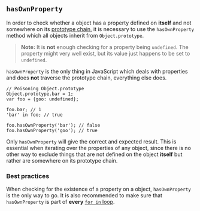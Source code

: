 ## `hasOwnProperty`

In order to check whether a object has a property defined on **itself** and 
not somewhere on its [prototype chain](#prototype), it is necessary to use the 
`hasOwnProperty` method which all objects inherit from `Object.prototype`.

> **Note:** It is **not** enough checking for a property being `undefined`. The
> property  might very well exist, but its value just happens to be set to 
> `undefined`.

`hasOwnProperty` is the only thing in JavaScript which deals with properties and 
does **not** traverse the prototype chain, everything else does.

    // Poisoning Object.prototype
    Object.prototype.bar = 1; 
    var foo = {goo: undefined};
    
    foo.bar; // 1
    'bar' in foo; // true

    foo.hasOwnProperty('bar'); // false
    foo.hasOwnProperty('goo'); // true

Only `hasOwnProperty` will give the correct and expected result. This is 
essential when iterating over the properties of any object, since there is no 
other way to exclude things that are not defined on the object **itself** but 
rather are somewhere on its prototype chain.  

### Best practices

When checking for the existence of a property on a object, `hasOwnProperty` is 
the only way to go. It is also recommended to make sure that `hasOwnProperty` is 
part of **every** [`for in` loop](#forinloop).

